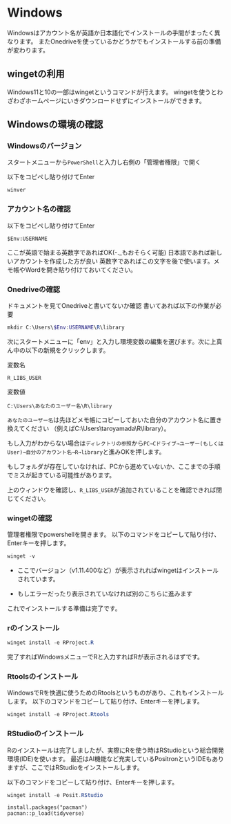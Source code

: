 # Windows

Windowsはアカウント名が英語か日本語化でインストールの手間がまったく異なります。
またOnedriveを使っているかどうかでもインストールする前の準備が変わります。

## wingetの利用
Windows11と10の一部はwingetというコマンドが行えます。
wingetを使うとわざわざホームページにいきダウンロードせずにインストールができます。

## Windowsの環境の確認

### Windowsのバージョン

スタートメニューから`PowerShell`と入力し右側の「管理者権限」で開く

以下をコピペし貼り付けてEnter

``` powershell
winver
```

### アカウント名の確認
以下をコピペし貼り付けてEnter

```
$Env:USERNAME
```

ここが英語で始まる英数字であればOK(-._もおそらく可能)
日本語であれば新しいアカウントを作成した方が良い
英数字であればこの文字を後で使います。メモ帳やWordを開き貼り付けておいてください。

### Onedriveの確認
ドキュメントを見てOnedriveと書いてないか確認
書いてあれば以下の作業が必要

``` powershell
mkdir C:\Users\$Env:USERNAME\R\library
```

次にスタートメニューに「env」と入力し環境変数の編集を選びます。次に上真ん中の以下の新規をクリックします。

変数名
```
R_LIBS_USER
```

変数値
```
C:\Users\あなたのユーザー名\R\library
```

`あなたのユーザー名`は先ほどメモ帳にコピーしておいた自分のアカウント名に置き換えてください （例えばC:\Users\taroyamada\R\library）。

もし入力がわからない場合は`ディレクトリの参照`から`PC→Cドライブ→ユーザー(もしくはUser)→自分のアカウント名→R→library`と進みOKを押します。

もしフォルダが存在していなければ、PCから進めていないか、ここまでの手順でミスが起きている可能性があります。

上のウィンドウを確認し、`R_LIBS_USER`が追加されていることを確認できれば閉じてください。

### wingetの確認

管理者権限でpowershellを開きます。 以下のコマンドをコピーして貼り付け、Enterキーを押します。

``` powershell
winget -v
```

-   ここでバージョン（v1.11.400など）が表示されればwingetはインストールされています。

-   もしエラーだったり表示されていなければ別のこちらに進みます

これでインストールする準備は完了です。


### rのインストール

```　powershell
winget install -e RProject.R
```

完了すればWindowsメニューでRと入力すればRが表示されるはずです。

### Rtoolsのインストール

WindowsでRを快適に使うためのRtoolsというものがあり、これもインストールします。 以下のコマンドをコピーして貼り付け、Enterキーを押します。

``` powershell
winget install -e RProject.Rtools
```

### RStudioのインストール

Rのインストールは完了しましたが、実際にRを使う時はRStudioという総合開発環境(IDE)を使います。 最近はAI機能など充実しているPositronというIDEもありますが、ここではRStudioをインストールします。

以下のコマンドをコピーして貼り付け、Enterキーを押します。

``` powershell
winget install -e Posit.RStudio
```

```
install.packages("pacman")
pacman::p_load(tidyverse)
```

